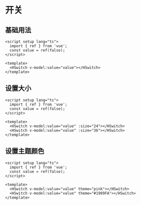 # 开关
<t-frame src='https://guanghuijs.github.io/guanghui-ui/#/switch' />

## 基础用法
```vue
<script setup lang="ts">
  import { ref } from 'vue';
  const value = ref(false);
</script>

<template>
  <HSwitch v-model:value="value"></HSwitch>
</template>
```

## 设置大小
```vue
<script setup lang="ts">
  import { ref } from 'vue';
  const value = ref(false);
</script>

<template>
  <HSwitch v-model:value="value" :size="24"></HSwitch>
  <HSwitch v-model:value="value" :size="36"></HSwitch>
</template>
```

## 设置主题颜色
```vue
<script setup lang="ts">
  import { ref } from 'vue';
  const value = ref(false);
</script>

<template>
  <HSwitch v-model:value="value" theme="pink"></HSwitch>
  <HSwitch v-model:value="value" theme="#1989FA"></HSwitch>
</template>
```
